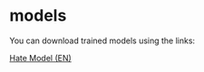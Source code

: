 # models

You can download trained models using the links: 

[Hate Model (EN)](https://drive.google.com/file/d/1JTSYufEbenDeByQck0dvYLVcIPnTk-U_/view?usp=sharing)

